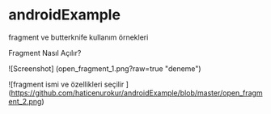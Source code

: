 # androidExample
fragment ve butterknife kullanım örnekleri


Fragment Nasıl Açılır?

![Screenshot] (open_fragment_1.png?raw=true "deneme")

![fragment ismi ve özellikleri seçilir ] (https://github.com/haticenurokur/androidExample/blob/master/open_fragment_2.png)